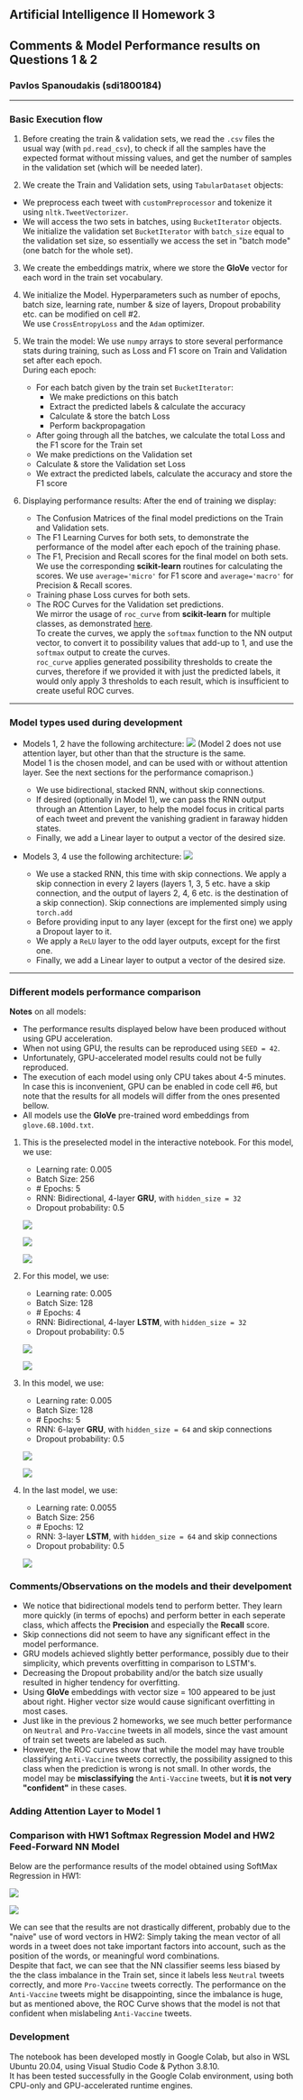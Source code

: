 ## Artificial Intelligence II Homework 3
## Comments & Model Performance results on Questions 1 & 2
### Pavlos Spanoudakis (sdi1800184)
***

### Basic Execution flow

1) Before creating the train & validation sets, we read the `.csv` files the usual way (with `pd.read_csv`), to check if all the samples have the expected format without missing values, and get the number of samples in the validation set (which will be needed later).

2) We create the Train and Validation sets, using `TabularDataset` objects:
- We preprocess each tweet with `customPreprocessor` and tokenize it using `nltk.TweetVectorizer`.
- We will access the two sets in batches, using `BucketIterator` objects. We initialize the validation set `BucketIterator` with `batch_size` equal to the validation set size, so essentially we access the set in "batch mode" (one batch for the whole set).

3) We create the embeddings matrix, where we store the **GloVe** vector for each word in the train set vocabulary.

4) We initialize the Model. Hyperparameters such as number of epochs, batch size, learning rate, number & size of layers, Dropout probability etc. can be modified on cell #2. \
    We use `CrossEntropyLoss` and the `Adam` optimizer.

5) We train the model:
    We use `numpy` arrays to store several performance stats during training, such as Loss and F1 score on Train and Validation set after each epoch.\
    During each epoch:
    - For each batch given by the train set `BucketIterator`:
        - We make predictions on this batch
        - Extract the predicted labels & calculate the accuracy
        - Calculate & store the batch Loss
        - Perform backpropagation
    - After going through all the batches, we calculate the total Loss and the F1 score for the Train set
    - We make predictions on the Validation set
    - Calculate & store the Validation set Loss
    - We extract the predicted labels, calculate the accuracy and store the F1 score

6) Displaying performance results:
    After the end of training we display:
    - The Confusion Matrices of the final model predictions on the Train and Validation sets.
    - The F1 Learning Curves for both sets, to demonstrate the performance of the model after each epoch of the training phase.
    - The F1, Precision and Recall scores for the final model on both sets.\
    We use the corresponding **scikit-learn** routines for calculating the scores. We use `average='micro'` for F1 score and `average='macro'` for Precision & Recall scores.
    - Training phase Loss curves for both sets.
    - The ROC Curves for the Validation set predictions.\
    We mirror the usage of `roc_curve` from **scikit-learn** for multiple classes, as demonstrated [here](https://scikit-learn.org/stable/auto_examples/model_selection/plot_roc.html#plot-roc-curves-for-the-multiclass-problem).\
    To create the curves, we apply the `softmax` function to the NN output vector, to convert it to possibility values that add-up to 1, and use the `softmax` output to create the curves.\
    `roc_curve` applies generated possibility thresholds to create the curves, therefore if we provided it with just the predicted labels, it would only apply 3 thresholds to each result, which is insufficient to create useful ROC curves.

***
### Model types used during development
-   Models 1, 2 have the following architecture:
    ![](./models/attention.png) 
    (Model 2 does not use attention layer, but other than that the structure is the same.\
    Model 1 is the chosen model, and can be used with or without attention layer. See the next sections for the performance comaprison.)

    - We use bidirectional, stacked RNN, without skip connections.
    - If desired (optionally in Model 1), we can pass the RNN output through an Attention Layer, to help the model focus in critical parts of each tweet and prevent the vanishing gradient in faraway hidden states.
    - Finally, we add a Linear layer to output a vector of the desired size.
- Models 3, 4 use the following architecture:
    ![](./models/skip_conn.png)
    - We use a stacked RNN, this time with skip connections. We apply a skip connection in every 2 layers (layers 1, 3, 5 etc. have a skip connection, and the output of layers 2, 4, 6 etc. is the destination of a skip connection). Skip connections are implemented simply using `torch.add`
    - Before providing input to any layer (except for the first one) we apply a Dropout layer to it.
    - We apply a `ReLU` layer to the odd layer outputs, except for the first one.
    - Finally, we add a Linear layer to output a vector of the desired size.

***
### Different models performance comparison
**Notes** on all models:
- The performance results displayed below have been produced without using GPU acceleration.
- When not using GPU, the results can be reproduced using `SEED = 42`.
- Unfortunately, GPU-accelerated model results could not be fully reproduced.
- The execution of each model using only CPU takes about 4-5 minutes. 
In case this is inconvenient, GPU can be enabled in code cell #6, but note that
 the results for all models will differ from the ones presented bellow.
- All models use the **GloVe** pre-trained word embeddings from `glove.6B.100d.txt`.
1) This is the preselected model in the interactive notebook. For this model, we use:
    - Learning rate: 0.005
    - Batch Size: 256
    - \# Epochs: 5
    - RNN: Bidirectional, 4-layer **GRU**, with `hidden_size = 32`
    - Dropout probability: 0.5

    ![](./exp_results/model1/cm.png)

    ![](./exp_results/model1/scores.png)

    ![](./exp_results/model1/curves.png)

2) For this model, we use:
    - Learning rate: 0.005
    - Batch Size: 128
    - \# Epochs: 4
    - RNN: Bidirectional, 4-layer **LSTM**, with `hidden_size = 32`
    - Dropout probability: 0.5

    ![](./exp_results/model2/cm.png)

    ![](./exp_results/model2/curves.png)

3) In this model, we use:
    - Learning rate: 0.005
    - Batch Size: 128
    - \# Epochs: 5
    - RNN: 6-layer **GRU**, with `hidden_size = 64` and skip connections
    - Dropout probability: 0.5

    ![](./exp_results/model3/cm.png)

    ![](./exp_results/model3/curves.png)

4) In the last model, we use:
    - Learning rate: 0.0055
    - Batch Size: 256
    - \# Epochs: 12
    - RNN: 3-layer **LSTM**, with `hidden_size = 64` and skip connections
    - Dropout probability: 0.5

    ![](./exp_results/model4/total.png)

### Comments/Observations on the models and their develpoment
- We notice that bidirectional models tend to perform better. They learn more quickly (in terms of epochs) and perform better in each seperate class, which affects the **Precision** and especially the **Recall** score.
- Skip connections did not seem to have any significant effect in the model performance.
- GRU models achieved slightly better performance, possibly due to their simplicity, which prevents overfitting in comparison to LSTM's.
- Decreasing the Dropout probability and/or the batch size usually resulted in higher tendency for overfitting.
- Using **GloVe** embeddings with vector size = 100 appeared to be just about right. Higher vector size  would cause significant overfitting in most cases.
- Just like in the previous 2 homeworks, we see much better performance on `Neutral` and `Pro-Vaccine` tweets in all models, since the vast amount of train set tweets are labeled as such.
- However, the ROC curves show that while the model may have trouble classifying `Anti-Vaccine` tweets correctly, the possibility assigned to this class when the prediction is wrong is not small. In other words, the model may be **misclassifying** the `Anti-Vaccine` tweets, but **it is not very "confident"** in these cases.

### Adding Attention Layer to Model 1

### Comparison with HW1 Softmax Regression Model and HW2 Feed-Forward NN Model
Below are the performance results of the model obtained using SoftMax Regression in HW1:

![](../project1/exp_results/tfidf/cm1.png)

![](../project1/exp_results/tfidf/scores1.png)

We can see that the results are not drastically different, probably due to the "naive" use of word vectors in HW2:
Simply taking the mean vector of all words in a tweet does not take important factors into account, such as the position of the words, or meaningful word combinations.\
Despite that fact, we can see that the NN classifier seems less biased by the the class imbalance in the Train set, since it labels less `Neutral` tweets correctly, and more `Pro-Vaccine` tweets correctly. The performance on the `Anti-Vaccine` tweets might be disappointing, since the imbalance is huge, but as mentioned above, the ROC Curve shows that the model is not that confident when mislabeling `Anti-Vaccine` tweets.

### Development
The notebook has been developed mostly in Google Colab, but also in WSL Ubuntu 20.04, using Visual Studio Code & Python 3.8.10.\
It has been tested successfully in the Google Colab environment, using both CPU-only and GPU-accelerated runtime engines.
